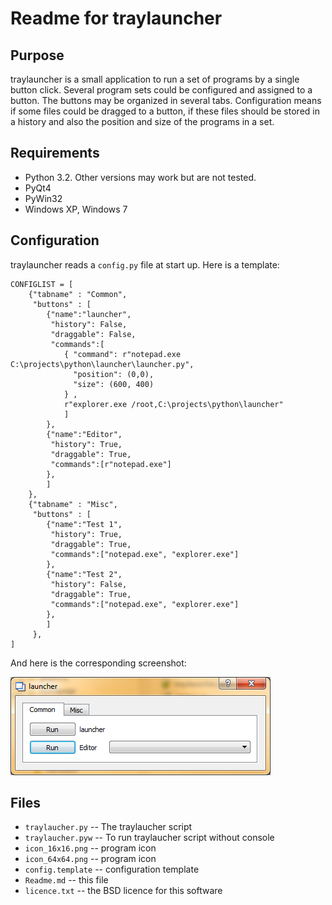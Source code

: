 # Readme for traylauncher 


## Purpose
traylauncher is a small application to run a set of programs by a single 
button click. Several program sets could be configured and assigned to a button.
The buttons may be organized in several tabs. Configuration means if some files
could be dragged to a button, if these files should be stored in a history and
also the position and size of the programs in a set.


## Requirements
- Python 3.2. Other versions may work but are not tested.
- PyQt4 
- PyWin32
- Windows XP, Windows 7


## Configuration
traylauncher reads a `config.py` file at start up.
Here is a template:

    CONFIGLIST = [
        {"tabname" : "Common",
         "buttons" : [
            {"name":"launcher",
             "history": False,
             "draggable": False,
             "commands":[
                { "command": r"notepad.exe C:\projects\python\launcher\launcher.py",
                  "position": (0,0),
                  "size": (600, 400)
                } ,
                r"explorer.exe /root,C:\projects\python\launcher"
                ]
            },
            {"name":"Editor",
             "history": True,
             "draggable": True,
             "commands":[r"notepad.exe"]
            },
            ]
        },
        {"tabname" : "Misc",
         "buttons" : [
            {"name":"Test 1",
             "history": True,
             "draggable": True,
             "commands":["notepad.exe", "explorer.exe"]
            },
            {"name":"Test 2",
             "history": False,
             "draggable": True,
             "commands":["notepad.exe", "explorer.exe"]
            },
            ]            
         },
    ]
    
And here is the corresponding screenshot:

![Screenshot of trylauncher](screenshot.png)
        

## Files
- `traylaucher.py` -- The traylaucher script
- `traylaucher.pyw` -- To run traylaucher script without console
- `icon_16x16.png` -- program icon
- `icon_64x64.png` -- program icon
- `config.template` -- configuration template
- `Readme.md` -- this file
- `licence.txt` -- the BSD licence for this software
